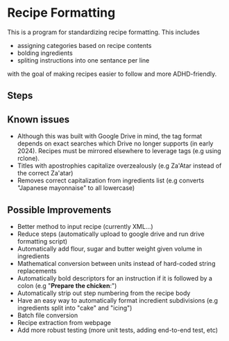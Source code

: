 # Recipe Formatting
This is a program for standardizing recipe formatting. This includes
 - assigning categories based on recipe contents
 - bolding ingredients
 - spliting instructions into one sentance per line

with the goal of making recipes easier to follow and more ADHD-friendly.

## Steps

## Known issues
 - Although this was built with Google Drive in mind, the tag format depends on exact searches which Drive no longer supports (in early 2024). Recipes must be mirrored elsewhere to leverage tags (e.g using rclone).
 - Titles with apostrophies capitalize overzealously (e.g Za'Atar instead of the correct Za'atar)
 - Removes correct capitalization from ingredients list (e.g converts "Japanese mayonnaise" to all lowercase)

## Possible Improvements
 - Better method to input recipe (currently XML...)
 - Reduce steps (automatically upload to google drive and run drive formatting script)
 - Automatically add flour, sugar and butter weight given volume in ingredients
 - Mathematical conversion between units instead of hard-coded string replacements
 - Automatically bold descriptors for an instruction if it is followed by a colon (e.g "**Prepare the chicken**:")
 - Automatically strip out step numbering from the recipe body
 - Have an easy way to automatically format incredient subdivisions (e.g ingredients split into "cake" and "icing")
 - Batch file conversion
 - Recipe extraction from webpage
 - Add more robust testing (more unit tests, adding end-to-end test, etc)